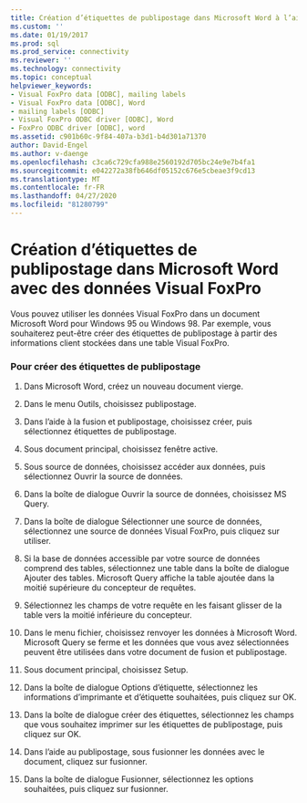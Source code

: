 ```yaml
---
title: Création d’étiquettes de publipostage dans Microsoft Word à l’aide de données Visual FoxPro | Microsoft Docs
ms.custom: ''
ms.date: 01/19/2017
ms.prod: sql
ms.prod_service: connectivity
ms.reviewer: ''
ms.technology: connectivity
ms.topic: conceptual
helpviewer_keywords:
- Visual FoxPro data [ODBC], mailing labels
- Visual FoxPro data [ODBC], Word
- mailing labels [ODBC]
- Visual FoxPro ODBC driver [ODBC], Word
- FoxPro ODBC driver [ODBC], word
ms.assetid: c901b60c-9f84-407a-b3d1-b4d301a71370
author: David-Engel
ms.author: v-daenge
ms.openlocfilehash: c3ca6c729cfa988e2560192d705bc24e9e7b4fa1
ms.sourcegitcommit: e042272a38fb646df05152c676e5cbeae3f9cd13
ms.translationtype: MT
ms.contentlocale: fr-FR
ms.lasthandoff: 04/27/2020
ms.locfileid: "81280799"
---
```

# <a name="creating-mailing-labels-in-microsoft-word-using-visual-foxpro-data"></a>Création d’étiquettes de publipostage dans Microsoft Word avec des données Visual FoxPro
Vous pouvez utiliser les données Visual FoxPro dans un document Microsoft Word pour Windows 95 ou Windows 98. Par exemple, vous souhaiterez peut-être créer des étiquettes de publipostage à partir des informations client stockées dans une table Visual FoxPro.  
  
### <a name="to-create-mailing-labels"></a>Pour créer des étiquettes de publipostage  
  
1.  Dans Microsoft Word, créez un nouveau document vierge.  
  
2.  Dans le menu Outils, choisissez publipostage.  
  
3.  Dans l’aide à la fusion et publipostage, choisissez créer, puis sélectionnez étiquettes de publipostage.  
  
4.  Sous document principal, choisissez fenêtre active.  
  
5.  Sous source de données, choisissez accéder aux données, puis sélectionnez Ouvrir la source de données.  
  
6.  Dans la boîte de dialogue Ouvrir la source de données, choisissez MS Query.  
  
7.  Dans la boîte de dialogue Sélectionner une source de données, sélectionnez une source de données Visual FoxPro, puis cliquez sur utiliser.  
  
8.  Si la base de données accessible par votre source de données comprend des tables, sélectionnez une table dans la boîte de dialogue Ajouter des tables. Microsoft Query affiche la table ajoutée dans la moitié supérieure du concepteur de requêtes.  
  
9. Sélectionnez les champs de votre requête en les faisant glisser de la table vers la moitié inférieure du concepteur.  
  
10. Dans le menu fichier, choisissez renvoyer les données à Microsoft Word. Microsoft Query se ferme et les données que vous avez sélectionnées peuvent être utilisées dans votre document de fusion et publipostage.  
  
11. Sous document principal, choisissez Setup.  
  
12. Dans la boîte de dialogue Options d’étiquette, sélectionnez les informations d’imprimante et d’étiquette souhaitées, puis cliquez sur OK.  
  
13. Dans la boîte de dialogue créer des étiquettes, sélectionnez les champs que vous souhaitez imprimer sur les étiquettes de publipostage, puis cliquez sur OK.  
  
14. Dans l’aide au publipostage, sous fusionner les données avec le document, cliquez sur fusionner.  
  
15. Dans la boîte de dialogue Fusionner, sélectionnez les options souhaitées, puis cliquez sur fusionner.
